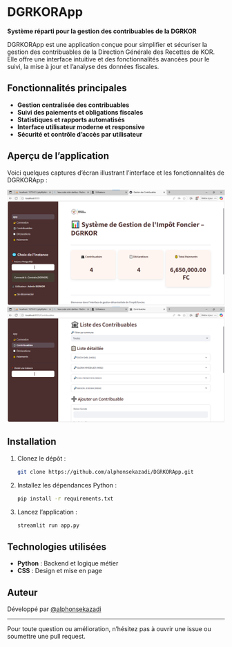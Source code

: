 # DGRKORApp

**Système réparti pour la gestion des contribuables de la DGRKOR**

DGRKORApp est une application conçue pour simplifier et sécuriser la gestion des contribuables de la Direction Générale des Recettes de KOR. Elle offre une interface intuitive et des fonctionnalités avancées pour le suivi, la mise à jour et l’analyse des données fiscales.

## Fonctionnalités principales

- **Gestion centralisée des contribuables**
- **Suivi des paiements et obligations fiscales**
- **Statistiques et rapports automatisés**
- **Interface utilisateur moderne et responsive**
- **Sécurité et contrôle d’accès par utilisateur**

## Aperçu de l’application

Voici quelques captures d’écran illustrant l’interface et les fonctionnalités de DGRKORApp :

![Accueil](interfaceaccueil.png)
![Contribuables](interfacecontribuables.png)

## Installation

1. Clonez le dépôt :
   ```bash
   git clone https://github.com/alphonsekazadi/DGRKORApp.git
   ```
2. Installez les dépendances Python :
   ```bash
   pip install -r requirements.txt
   ```
3. Lancez l’application :
   ```bash
   streamlit run app.py
   ```

## Technologies utilisées

- **Python** : Backend et logique métier
- **CSS** : Design et mise en page

## Auteur

Développé par [@alphonsekazadi](https://github.com/alphonsekazadi)

---

Pour toute question ou amélioration, n’hésitez pas à ouvrir une issue ou soumettre une pull request.
